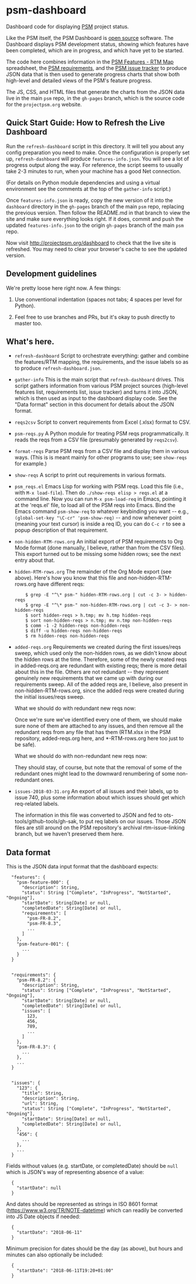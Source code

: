 # psm-dashboard

Dashboard code for displaying [PSM](http://projectpsm.org/) project status.

Like the PSM itself, the PSM Dashboard is [open source](LICENSE)
software.  The Dashboard displays PSM development status, showing
which features have been completed, which are in progress, and which
have yet to be started.

The code here combines information in the [PSM Features - RTM
Map](https://docs.google.com/spreadsheets/d/1avMeCIiayaCcx8fDzldo3KEiRHyM2qjjBuCXWKRwyao/edit?usp=sharing)
spreadsheet, the [PSM
requirements](https://github.com/SolutionGuidance/psm/tree/master/requirements]),
and the [PSM issue
tracker](https://github.com/SolutionGuidance/psm/issues/) to produce JSON data
that is then used to generate progress charts that show both high-level and
detailed views of the PSM's feature progress.

The JS, CSS, and HTML files that generate the charts from the JSON data live in
the main `psm` repo, in the `gh-pages` branch, which is the source code for the
`projectpsm.org` website.

## Quick Start Guide: How to Refresh the Live Dashboard

Run the `refresh-dashboard` script in this directory.  It will tell
you about any config preparation you need to make.  Once the
configuration is properly set up, `refresh-dashboard` will produce
`features-info.json`.  You will see a lot of progress output along the
way.  For reference, the script seems to usually take 2-3 minutes to
run, when your machine has a good Net connection.

(For details on Python module dependencies and using a virtual
environment see the comments at the top of the `gather-info` script.)

Once `features-info.json` is ready, copy the new version of it into the
`dashboard` directory in the `gh-pages` branch of the main `psm` repo,
replacing the previous version.  Then follow the README.md in that branch to
view the site and make sure everything looks right.  If it does, commit and
push the updated `features-info.json` to the origin `gh-pages` branch of
the main `psm` repo.

Now visit http://projectpsm.org/dashboard to check that the live site
is refreshed.  You may need to clear your browser's cache to see the
updated version.

## Development guidelines

We're pretty loose here right now.  A few things:

1. Use conventional indentation (spaces not tabs; 4 spaces per level for
   Python).

2. Feel free to use branches and PRs, but it's okay to push directly
   to master too.

## What's here.

* `refresh-dashboard`
   Script to orchestrate everything: gather and combine the
   features/RTM mapping, the requirements, and the issue labels so as
   to produce `refresh-dashboard.json`.

* `gather-info`
  This is the main script that `refresh-dashboard` drives.  This
  script gathers information from various PSM project sources
  (high-level features list, requirements list, issue tracker) and
  turns it into JSON, which is then used as input to the dashboard
  display code.  See the "Data format" section in this document for
  details about the JSON format.

* `reqs2csv`
  Script to convert requirements from Excel (.xlsx) format to CSV.

* `psm-reqs.py`
  A Python module for treating PSM reqs programmatically.  It reads
  the reqs from a CSV file (presumably generated by `reqs2csv`).

* `format-reqs`
  Parse PSM reqs from a CSV file and display them in various ways.
  (This is is meant mainly for other programs to use; see `show-reqs`
  for example.)

* `show-reqs`
  A script to print out requirements in various formats.

* `psm_reqs.el`
  Emacs Lisp for working with PSM reqs.  Load this file (i.e., with
  `M-x load-file`).  Then do `./show-reqs elisp > reqs.el` at a
  command line.  Now you can run `M-x psm-load-req` in Emacs,
  pointing it at the 'reqs.el' file, to load all of the PSM reqs into
  Emacs.  Bind the Emacs command `psm-show-req` to whatever keybinding
  you want -- e.g., `(global-set-key "\C-cr" 'psm-show-req)` -- and
  now whenever point (meaning your text cursor) is inside a req ID,
  you can do `C-c r` to see a popup description of that requirement.

* `non-hidden-RTM-rows.org`
  An initial export of PSM requirements to Org Mode format (done manually,
  I believe, rather than from the CSV files).  This export turned out
  to be missing some hidden rows; see the next entry about that.

* `hidden-RTM-rows.org`
  The remainder of the Org Mode export (see above).  Here's how you
  know that this file and non-hidden-RTM-rows.org have different reqs:

          $ grep -E "^\* psm-" hidden-RTM-rows.org | cut -c 3- > hidden-reqs
          $ grep -E "^\* psm-" non-hidden-RTM-rows.org | cut -c 3- > non-hidden-reqs
          $ sort hidden-reqs > h.tmp; mv h.tmp hidden-reqs
          $ sort non-hidden-reqs > n.tmp; mv n.tmp non-hidden-reqs
          $ comm -1 -2 hidden-reqs non-hidden-reqs
          $ diff -u hidden-reqs non-hidden-reqs
          $ rm hidden-reqs non-hidden-reqs

* `added-reqs.org`
  Requirements we created during the first issues/reqs sweep, which
  used only the non-hidden rows, as we didn't know about the hidden
  rows at the time.  Therefore, some of the newly created reqs in
  added-reqs.orq are redundant with existing reqs; there is more
  detail about this in the file.  Others are not redundant -- they
  represent genuinely new requirements that we came up with during
  our requirements sweep.  All of the added reqs are, I believe, also
  present in non-hidden-RTM-rows.org, since the added reqs were
  created during the initial issues/reqs sweep.

  What we should do with redundant new reqs now:

  Once we're sure we've identified every one of them, we should make
  sure none of them are attached to any issues, and then remove all
  the redundant reqs from any file that has them (RTM.xlsx in the PSM
  repository, added-reqs.org here, and *-RTM-rows.org here too just to
  be safe).

  What we should do with non-redundant new reqs now:

  They should stay, of course, but note that the removal of some of
  the redundant ones might lead to the downward renumbering of some
  non-redundant ones.

* `issues-2018-03-31.org`
  An export of all issues and their labels, up to issue 740, plus some
  information about which issues should get which req-related labels.

  The information in this file was converted to JSON and fed to
  ots-tools/github-tools/gh-sak, to put req labels on our issues.
  Those JSON files are still around on the PSM repository's archival
  rtm-issue-linking branch, but we haven't preserved them here.

## Data format

This is the JSON data input format that the dashboard expects:

      "features": {
        "psm-feature-000": {
          "description": String,
          "status": String ["Complete", "InProgress", "NotStarted", "Ongoing"],
          "startDate": String[Date] or null,
          "completedDate": String[Date] or null,
          "requirements": [
            "psm-FR-8.2",
            "psm-FR-8.3",
            ...
          ]
        },
        "psm-feature-001": {
          ...
        }
      }


      "requirements": {
        "psm-FR-8.2": {
          "description": String,
          "status": String ["Complete", "InProgress", "NotStarted", "Ongoing"],
          "startDate": String[Date] or null,
          "completedDate": String[Date] or null,
          "issues": [
            123,
            456,
            789,
            ...
          ]
        },
        "psm-FR-8.3": {
          ...
        },
        ...
      }


      "issues": {
        "123": {
          "title": String,
          "description": String,
          "url": String,
          "status": String ["Complete", "InProgress", "NotStarted", "Ongoing"],
          "startDate": String[Date] or null,
          "completedDate": String[Date] or null,
        },
        "456": {
          ...
        },
        ...
      }

Fields without values (e.g. startDate, or completedDate) should be
`null` which is JSON's way of representing absence of a value:

      {
        "startDate": null
      }

And dates should be represented as strings in ISO 8601 format
(https://www.w3.org/TR/NOTE-datetime) which can readily be converted into JS
Date objects if needed:

      {
        "startDate": "2018-06-11"
      }

Minimum precision for dates should be the day (as above), but hours and minutes
can also optionally be included:

      {
        "startDate": "2018-06-11T19:20+01:00"
      }
